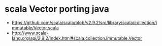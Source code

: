 # scala Vector porting java

* https://github.com/scala/scala/blob/v2.9.2/src/library/scala/collection/immutable/Vector.scala
* http://www.scala-lang.org/api/2.9.2/index.html#scala.collection.immutable.Vector
